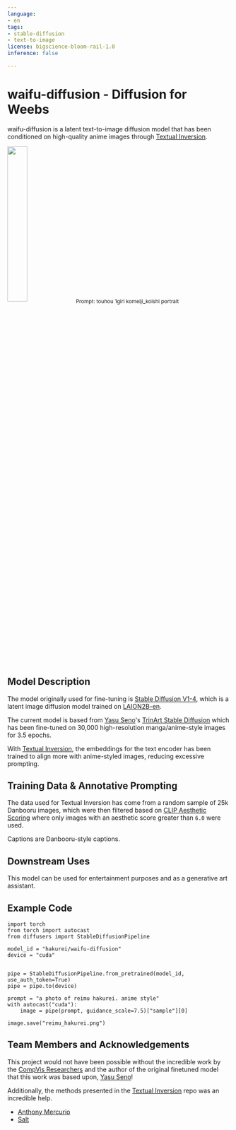 ```yaml
---
language:
- en
tags:
- stable-diffusion
- text-to-image
license: bigscience-bloom-rail-1.0
inference: false

---
```


# waifu-diffusion - Diffusion for Weebs

waifu-diffusion is a latent text-to-image diffusion model that has been conditioned on high-quality anime images through [Textual Inversion](https://github.com/rinongal/textual_inversion).

<img src=https://cdn.discordapp.com/attachments/872361510133981234/1016022078635388979/unknown.png?3867929 width=30% height=30%>
<sub>Prompt: touhou 1girl komeiji_koishi portrait</sub>

## Model Description

The model originally used for fine-tuning is [Stable Diffusion V1-4](https://huggingface.co/CompVis/stable-diffusion-v1-4), which is a latent image diffusion model trained on [LAION2B-en](https://huggingface.co/datasets/laion/laion2B-en).

The current model is based from [Yasu Seno](https://twitter.com/naclbbr)'s [TrinArt Stable Diffusion](https://huggingface.co/naclbit/trinart_stable_diffusion) which has been fine-tuned on 30,000 high-resolution manga/anime-style images for 3.5 epochs.

With [Textual Inversion](https://github.com/rinongal/textual_inversion), the embeddings for the text encoder has been trained to align more with anime-styled images, reducing excessive prompting.

## Training Data & Annotative Prompting

The data used for Textual Inversion has come from a random sample of 25k Danbooru images, which were then filtered based on [CLIP Aesthetic Scoring](https://github.com/christophschuhmann/improved-aesthetic-predictor) where only images with an aesthetic score greater than `6.0` were used.

Captions are Danbooru-style captions.

## Downstream Uses

This model can be used for entertainment purposes and as a generative art assistant.

## Example Code

```
import torch
from torch import autocast
from diffusers import StableDiffusionPipeline

model_id = "hakurei/waifu-diffusion"
device = "cuda"


pipe = StableDiffusionPipeline.from_pretrained(model_id, use_auth_token=True)
pipe = pipe.to(device)

prompt = "a photo of reimu hakurei. anime style"
with autocast("cuda"):
    image = pipe(prompt, guidance_scale=7.5)["sample"][0]  
    
image.save("reimu_hakurei.png")
```

## Team Members and Acknowledgements

This project would not have been possible without the incredible work by the [CompVis Researchers](https://ommer-lab.com/) and the author of the original finetuned model that this work was based upon, [Yasu Seno](https://twitter.com/naclbbr)!

Additionally, the methods presented in the [Textual Inversion](https://github.com/rinongal/textual_inversion) repo was an incredible help.

- [Anthony Mercurio](https://github.com/harubaru)
- [Salt](https://github.com/sALTaccount/)